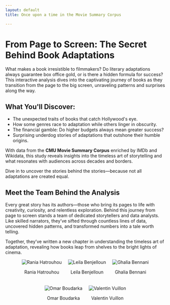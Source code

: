 ```yaml
---
layout: default
title: Once upon a time in the Movie Summary Corpus

---
```

# From Page to Screen: The Secret Behind Book Adaptations

What makes a book irresistible to filmmakers? Do literary adaptations always guarantee box office gold, or is there a hidden formula for success? This interactive analysis dives into the captivating journey of books as they transition from the page to the big screen, unraveling patterns and surprises along the way.

## What You'll Discover:
- The unexpected traits of books that catch Hollywood's eye.
- How some genres race to adaptation while others linger in obscurity.
- The financial gamble: Do higher budgets always mean greater success?
- Surprising underdog stories of adaptations that outshone their humble origins.

With data from the **CMU Movie Summary Corpus** enriched by IMDb and Wikidata, this study reveals insights into the timeless art of storytelling and what resonates with audiences across decades and borders. 

Dive in to uncover the stories behind the stories—because not all adaptations are created equal.

## Meet the Team Behind the Analysis

Every great story has its authors—those who bring its pages to life with creativity, curiosity, and relentless exploration. Behind this journey from page to screen stands a team of dedicated storytellers and data analysts. Like skilled narrators, they’ve sifted through countless lines of data, uncovered hidden patterns, and transformed numbers into a tale worth telling.

Together, they’ve written a new chapter in understanding the timeless art of adaptation, revealing how books leap from shelves to the bright lights of cinema.

<div style="display: flex; justify-content: center; gap: 20px; align-items: center; flex-wrap: wrap;">
    <div style="text-align: center;">
        <img src="assets/img/rania_hatrouhou.jpg" alt="Rania Hatrouhou" >
        <p>Rania Hatrouhou</p>
    </div>
    <div style="text-align: center;">
        <img src="assets/img/leila_benjelloun.jpg" alt="Leila Benjelloun" >
        <p>Leila Benjelloun</p>
    </div>
    <div style="text-align: center;">
        <img src="assets/img/ghalia_bennani.jpg" alt="Ghalia Bennani" >
        <p>Ghalia Bennani</p>
    </div>
    <div style="text-align: center;">
        <img src="assets/img/leila_benjelloun.jpg" alt="Omar Boudarka" >
        <p>Omar Boudarka</p>
    </div>
    <div style="text-align: center;">
        <img src="assets/img/ghalia_bennani.jpg" alt="Valentin Vuillon" >
        <p>Valentin Vuillon</p>
    </div>
</div>